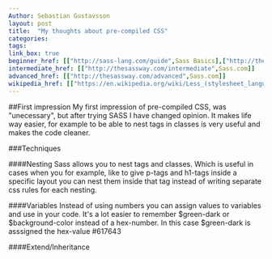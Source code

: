 ```yaml
---
Author: Sebastian Gustavsson
layout: post
title:  "My thoughts about pre-compiled CSS"
categories:
tags:
link_box: true
beginner_href: [["http://sass-lang.com/guide",Sass Basics],["http://thesassway.com/beginner",Sass.com],["http://lesscss.org/",less - getting started]]
intermediate_href: [["http://thesassway.com/intermediate",Sass.com]]
advanced_href: [["http://thesassway.com/advanced",Sass.com]]
wikipedia_href: [["https://en.wikipedia.org/wiki/Less_(stylesheet_language)",Less],["https://en.wikipedia.org/wiki/Sass_(stylesheet_language)",Sass]]
---
```


##First impression
My first impression of pre-compiled CSS, was "unecessary", but after trying SASS I have
changed opinion. It makes life way easier, for example to be able to nest tags in classes is very
useful and makes the code cleaner.

###Techniques

####Nesting
Sass allows you to nest tags and classes. Which is useful in cases when you for example, like to give p-tags
and h1-tags inside a specific layout you can nest them inside that tag instead of writing separate css rules for each nesting.

####Variables
Instead of using numbers you can assign values to variables and use in your code. It's a lot easier to remember
 $green-dark or $background-color instead of a hex-number. In this case $green-dark is asssigned the hex-value \#617643

####Extend/Inheritance


